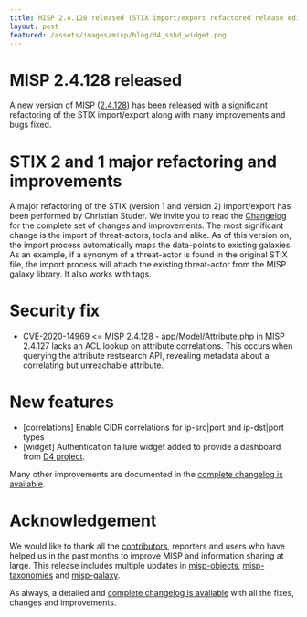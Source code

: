 ```yaml
---
title: MISP 2.4.128 released (STIX import/export refactored release edition)
layout: post
featured: /assets/images/misp/blog/d4_sshd_widget.png
---
```


# MISP 2.4.128 released

A new version of MISP ([2.4.128](https://github.com/MISP/MISP/tree/v2.4.128)) has been released with a significant refactoring of the STIX import/export along with many improvements and bugs fixed.

# STIX 2 and 1 major refactoring and improvements

A major refactoring of the STIX (version 1 and version 2) import/export has been performed by Christian Studer. We invite you to read the [Changelog](https://www.misp-project.org/Changelog.txt) for the complete set of changes and improvements. The most significant change is the import of threat-actors, tools and alike. As of this version on, the import process automatically maps the data-points to existing galaxies. As an example, if a synonym of a threat-actor is found in the original STIX file, the import process will attach the existing threat-actor from the MISP galaxy library. It also works with tags.

# Security fix

- [CVE-2020-14969](https://cve.circl.lu/cve/CVE-2020-14969) <= MISP 2.4.128 - app/Model/Attribute.php in MISP 2.4.127 lacks an ACL lookup on attribute correlations. This occurs when querying the attribute restsearch API, revealing metadata about a correlating but unreachable attribute.

# New features

- [correlations] Enable CIDR correlations for ip-src|port and ip-dst|port types
- [widget]  Authentication failure widget added to provide a dashboard from [D4 project](https://www.d4-project.org/).

Many other improvements are documented in the [complete changelog is available](https://www.misp-project.org/Changelog.txt).

# Acknowledgement

We would like to thank all the [contributors](https://www.misp-project.org/contributors), reporters and users who have helped us in the past months to improve MISP and information sharing at large. This release includes multiple updates in [misp-objects](https://www.misp-project.org/objects.html), [misp-taxonomies](https://www.misp-project.org/taxonomies.html) and [misp-galaxy](https://www.misp-project.org/galaxy.html).

As always, a detailed and [complete changelog is available](https://www.misp-project.org/Changelog.txt) with all the fixes, changes and improvements.


